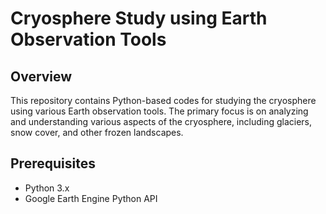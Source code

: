 # Cryosphere Study using Earth Observation Tools

## Overview
This repository contains Python-based codes for studying the cryosphere using various Earth observation tools. The primary focus is on analyzing and understanding various aspects of the cryosphere, including glaciers, snow cover, and other frozen landscapes.

## Prerequisites
- Python 3.x
- Google Earth Engine Python API
